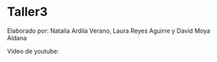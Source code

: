# Taller3

Elaborado por: Natalia Ardila Verano, Laura Reyes Aguirre y David Moya Aldana

Video de youtube: 
